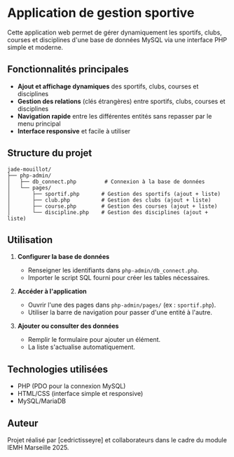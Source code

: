 # Application de gestion sportive

Cette application web permet de gérer dynamiquement les sportifs, clubs, courses et disciplines d'une base de données MySQL via une interface PHP simple et moderne.

## Fonctionnalités principales

- **Ajout et affichage dynamiques** des sportifs, clubs, courses et disciplines
- **Gestion des relations** (clés étrangères) entre sportifs, clubs, courses et disciplines
- **Navigation rapide** entre les différentes entités sans repasser par le menu principal
- **Interface responsive** et facile à utiliser

## Structure du projet

```
jade-mouillot/
├── php-admin/
│   ├── db_connect.php         # Connexion à la base de données
│   └── pages/
│       ├── sportif.php       # Gestion des sportifs (ajout + liste)
│       ├── club.php          # Gestion des clubs (ajout + liste)
│       ├── course.php        # Gestion des courses (ajout + liste)
│       └── discipline.php    # Gestion des disciplines (ajout + liste)
```

## Utilisation

1. **Configurer la base de données**
   - Renseigner les identifiants dans `php-admin/db_connect.php`.
   - Importer le script SQL fourni pour créer les tables nécessaires.

2. **Accéder à l'application**
   - Ouvrir l'une des pages dans `php-admin/pages/` (ex : `sportif.php`).
   - Utiliser la barre de navigation pour passer d'une entité à l'autre.

3. **Ajouter ou consulter des données**
   - Remplir le formulaire pour ajouter un élément.
   - La liste s'actualise automatiquement.

## Technologies utilisées

- PHP (PDO pour la connexion MySQL)
- HTML/CSS (interface simple et responsive)
- MySQL/MariaDB

## Auteur
Projet réalisé par [cedrictisseyre] et collaborateurs dans le cadre du module IEMH Marseille 2025.
